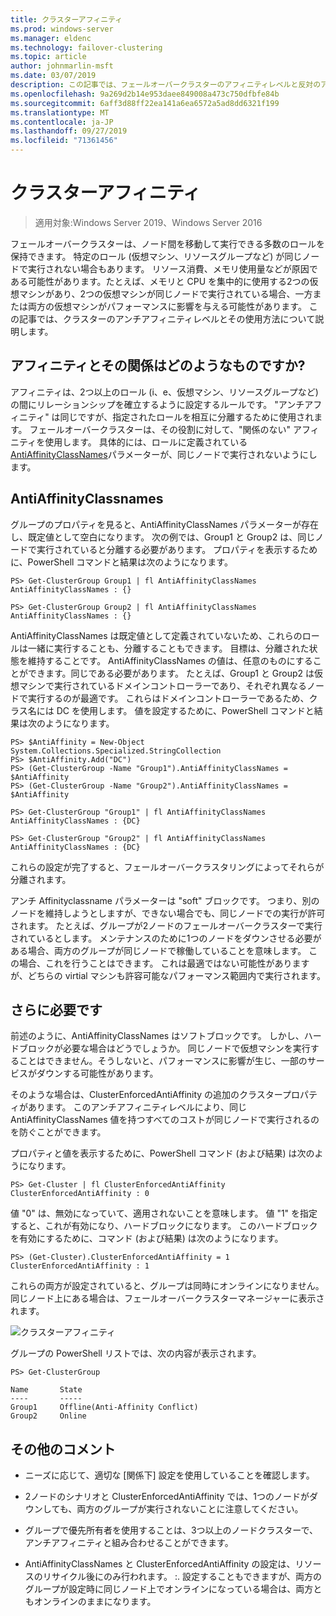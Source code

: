 ```yaml
---
title: クラスターアフィニティ
ms.prod: windows-server
ms.manager: eldenc
ms.technology: failover-clustering
ms.topic: article
author: johnmarlin-msft
ms.date: 03/07/2019
description: この記事では、フェールオーバークラスターのアフィニティレベルと反対のアフィニティレベルについて説明します。
ms.openlocfilehash: 9a269d2b14e953daee849008a473c750dfbfe84b
ms.sourcegitcommit: 6aff3d88ff22ea141a6ea6572a5ad8dd6321f199
ms.translationtype: MT
ms.contentlocale: ja-JP
ms.lasthandoff: 09/27/2019
ms.locfileid: "71361456"
---
```

# <a name="cluster-affinity"></a>クラスターアフィニティ

> 適用対象:Windows Server 2019、Windows Server 2016

フェールオーバークラスターは、ノード間を移動して実行できる多数のロールを保持できます。  特定のロール (仮想マシン、リソースグループなど) が同じノードで実行されない場合もあります。  リソース消費、メモリ使用量などが原因である可能性があります。たとえば、メモリと CPU を集中的に使用する2つの仮想マシンがあり、2つの仮想マシンが同じノードで実行されている場合、一方または両方の仮想マシンがパフォーマンスに影響を与える可能性があります。  この記事では、クラスターのアンチアフィニティレベルとその使用方法について説明します。

## <a name="what-is-affinity-and-antiaffinity"></a>アフィニティとその関係はどのようなものですか?

アフィニティは、2つ以上のロール (i、e、仮想マシン、リソースグループなど) の間にリレーションシップを確立するように設定するルールです。  "アンチアフィニティ" は同じですが、指定されたロールを相互に分離するために使用されます。  フェールオーバークラスターは、その役割に対して、"関係のない" アフィニティを使用します。  具体的には、ロールに定義されている[AntiAffinityClassNames](https://docs.microsoft.com/previous-versions/windows/desktop/mscs/groups-antiaffinityclassnames)パラメーターが、同じノードで実行されないようにします。  

## <a name="antiaffinityclassnames"></a>AntiAffinityClassnames

グループのプロパティを見ると、AntiAffinityClassNames パラメーターが存在し、既定値として空白になります。  次の例では、Group1 と Group2 は、同じノードで実行されていると分離する必要があります。  プロパティを表示するために、PowerShell コマンドと結果は次のようになります。

    PS> Get-ClusterGroup Group1 | fl AntiAffinityClassNames
    AntiAffinityClassNames : {}

    PS> Get-ClusterGroup Group2 | fl AntiAffinityClassNames
    AntiAffinityClassNames : {}

AntiAffinityClassNames は既定値として定義されていないため、これらのロールは一緒に実行することも、分離することもできます。  目標は、分離された状態を維持することです。  AntiAffinityClassNames の値は、任意のものにすることができます。同じである必要があります。  たとえば、Group1 と Group2 は仮想マシンで実行されているドメインコントローラーであり、それぞれ異なるノードで実行するのが最適です。  これらはドメインコントローラーであるため、クラス名には DC を使用します。  値を設定するために、PowerShell コマンドと結果は次のようになります。

    PS> $AntiAffinity = New-Object System.Collections.Specialized.StringCollection
    PS> $AntiAffinity.Add("DC")
    PS> (Get-ClusterGroup -Name "Group1").AntiAffinityClassNames = $AntiAffinity
    PS> (Get-ClusterGroup -Name "Group2").AntiAffinityClassNames = $AntiAffinity

    PS> Get-ClusterGroup "Group1" | fl AntiAffinityClassNames
    AntiAffinityClassNames : {DC}

    PS> Get-ClusterGroup "Group2" | fl AntiAffinityClassNames
    AntiAffinityClassNames : {DC}

これらの設定が完了すると、フェールオーバークラスタリングによってそれらが分離されます。  

アンチ Affinityclassname パラメーターは "soft" ブロックです。  つまり、別のノードを維持しようとしますが、できない場合でも、同じノードでの実行が許可されます。  たとえば、グループが2ノードのフェールオーバークラスターで実行されているとします。  メンテナンスのために1つのノードをダウンさせる必要がある場合、両方のグループが同じノードで稼働していることを意味します。  この場合、これを行うことはできます。  これは最適ではない可能性がありますが、どちらの virtial マシンも許容可能なパフォーマンス範囲内で実行されます。

## <a name="i-need-more"></a>さらに必要です

前述のように、AntiAffinityClassNames はソフトブロックです。  しかし、ハードブロックが必要な場合はどうでしょうか。  同じノードで仮想マシンを実行することはできません。そうしないと、パフォーマンスに影響が生じ、一部のサービスがダウンする可能性があります。

そのような場合は、ClusterEnforcedAntiAffinity の追加のクラスタープロパティがあります。  このアンチアフィニティレベルにより、同じ AntiAffinityClassNames 値を持つすべてのコストが同じノードで実行されるのを防ぐことができます。

プロパティと値を表示するために、PowerShell コマンド (および結果) は次のようになります。

    PS> Get-Cluster | fl ClusterEnforcedAntiAffinity
    ClusterEnforcedAntiAffinity : 0

値 "0" は、無効になっていて、適用されないことを意味します。  値 "1" を指定すると、これが有効になり、ハードブロックになります。  このハードブロックを有効にするために、コマンド (および結果) は次のようになります。

    PS> (Get-Cluster).ClusterEnforcedAntiAffinity = 1
    ClusterEnforcedAntiAffinity : 1

これらの両方が設定されていると、グループは同時にオンラインになりません。  同じノード上にある場合は、フェールオーバークラスターマネージャーに表示されます。

![クラスターアフィニティ](media/Cluster-Affinity/Cluster-Affinity-1.png)

グループの PowerShell リストでは、次の内容が表示されます。

    PS> Get-ClusterGroup

    Name       State
    ----       -----
    Group1     Offline(Anti-Affinity Conflict)
    Group2     Online

## <a name="additional-comments"></a>その他のコメント

- ニーズに応じて、適切な [関係下] 設定を使用していることを確認します。
- 2ノードのシナリオと ClusterEnforcedAntiAffinity では、1つのノードがダウンしても、両方のグループが実行されないことに注意してください。  

- グループで優先所有者を使用することは、3つ以上のノードクラスターで、アンチアフィニティと組み合わせることができます。
- AntiAffinityClassNames と ClusterEnforcedAntiAffinity の設定は、リソースのリサイクル後にのみ行われます。 :. 設定することもできますが、両方のグループが設定時に同じノード上でオンラインになっている場合は、両方ともオンラインのままになります。



